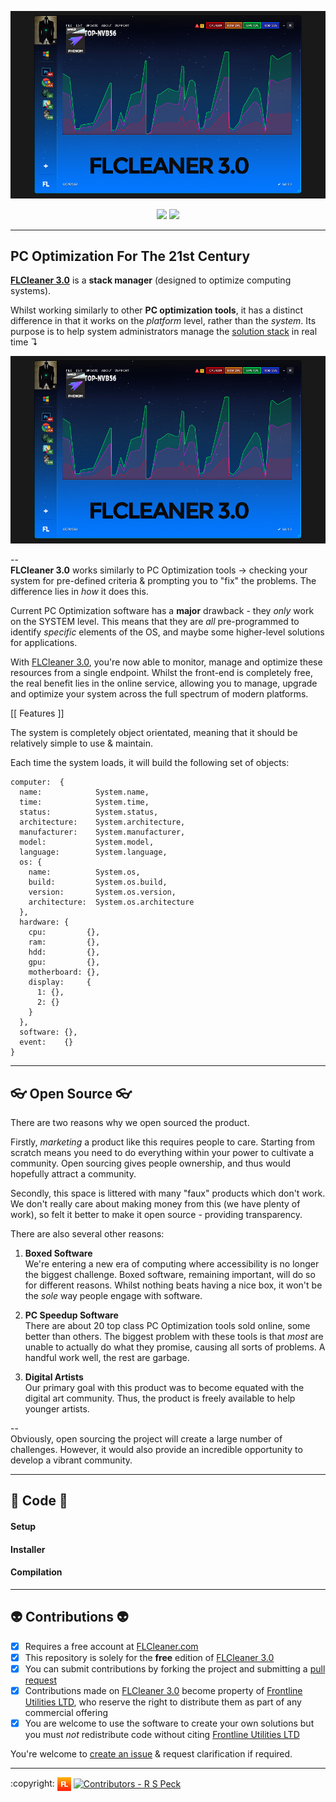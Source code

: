 ![FLCleaner 3.0][flcleaner]

<p align="center">
  <a href="https://github.com/flutils/flcleaner/blob/master/LICENSE" title="Covered By GPL License"><img src="https://img.shields.io/github/license/flutils/flcleaner.svg?style=flat-square" /></a>
  <a href="https://github.com/flutils/flcleaner/releases"><img src="https://img.shields.io/github/downloads/flutils/flcleaner/total.svg?style=flat-square" /></a>
</p>

---

## PC Optimization For The 21st Century ##

**[FLCleaner 3.0][flcleaner.com]** is a **stack manager** (designed to optimize computing systems).

Whilst working similarly to other **PC optimization tools**, it has a distinct difference in that it works on the *platform* level, rather than the *system*. Its purpose is to help system administrators manage the [solution stack](https://en.wikipedia.org/wiki/Solution_stack) in real time ↴

![FLCleaner 3.0][flcleaner]

-- <br />
**FLCleaner 3.0** works similarly to PC Optimization tools → checking your system for pre-defined criteria & prompting you to "fix" the problems. The difference lies in *how* it does this.

Current PC Optimization software has a **major** drawback - they *only* work on the SYSTEM level. This means that they are *all* pre-programmed to identify *specific* elements of the OS, and maybe some higher-level solutions for applications.

With [FLCleaner 3.0][flcleaner.com], you're now able to monitor, manage and optimize these resources from a single endpoint. Whilst the front-end is completely free, the real benefit lies in the online service, allowing you to manage, upgrade and optimize your system across the full spectrum of modern platforms.

[[ Features ]]

The system is completely object orientated, meaning that it should be relatively simple to use & maintain.

Each time the system loads, it will build the following set of objects:

```
computer:  {
  name:            System.name,
  time:            System.time,
  status:          System.status,
  architecture:    System.architecture,
  manufacturer:    System.manufacturer,
  model:           System.model,
  language:        System.language,
  os: {
    name:          System.os,
    build:         System.os.build,
    version:       System.os.version,
    architecture:  System.os.architecture
  },
  hardware: {
    cpu:         {},
    ram:         {},
    hdd:         {},
    gpu:         {},
    motherboard: {},
    display:     {
      1: {},
      2: {}
    }
  },
  software: {},
  event:    {}
}
```

---

## 👓 Open Source 👓 ##

There are two reasons why we open sourced the product.

Firstly, *marketing* a product like this requires people to care. Starting from scratch means you need to do everything within your power to cultivate a community. Open sourcing gives people ownership, and thus would hopefully attract a community.

Secondly, this space is littered with many "faux" products which don't work. We don't really care about making money from this (we have plenty of work), so felt it better to make it open source - providing transparency.

There are also several other reasons:

1. **Boxed Software** <br/> We're entering a new era of computing where accessibility is no longer the biggest challenge. Boxed software, remaining important, will do so for different reasons. Whilst nothing beats having a nice box, it won't be the *sole* way people engage with software.

2. **PC Speedup Software** <br /> There are about 20 top class PC Optimization tools sold online, some better than others. The biggest problem with these tools is that *most* are unable to actually do what they promise, causing all sorts of problems. A handful work well, the rest are garbage.

3. **Digital Artists** <br />
Our primary goal with this product was to become equated with the digital art community. Thus, the product is freely available to help younger artists.

-- <br />
Obviously, open sourcing the project will create a large number of challenges. However, it would also provide an incredible opportunity to develop a vibrant community.

---

## 💼 Code 💼

#### Setup

#### Installer

#### Compilation

---

## 👽 Contributions 👽

- [x] Requires a free account at [FLCleaner.com][flcleaner.com]
- [x] This repository is solely for the **free** edition of [FLCleaner 3.0][flcleaner.com]
- [x] You can submit contributions by forking the project and submitting a [pull request][pulls]
- [x] Contributions made on [FLCleaner 3.0][flcleaner.com] become property of [Frontline Utilities LTD][flutils], who reserve the right to distribute them as part of any commercial offering
- [x] You are welcome to use the software to create your own solutions but you must *not* redistribute code without citing [Frontline Utilities LTD][flutils]

You're welcome to [create an issue][issues] & request clarification if required.

---

<div align="left">
  :copyright: <a href="https://www.frontlineutilities.co.uk" align="absmiddle"><img src="3.0/Private/Readme/fl.jpg" height="22" align="absmiddle" title="Frontline Utilities LTD"  /></a> <a href="http://stackoverflow.com/users/1143732/richard-peck?tab=profile" align="absmiddle" ><img src="https://avatars0.githubusercontent.com/u/1104431" height="22" align="absmiddle" title="Contributors - R S Peck" /></a>
</div>

<!-- ################################### -->
<!-- ################################### -->

<!-- Images -->
[fl]:        3.0/Private/Readme/fl.jpg
[flcleaner]: 3.0/Private/Readme/main.jpg

<!-- Links -->
[flutils]:        http://www.frontlineutilities.co.uk
[flcleaner.com]:  https://www.flcleaner.com

<!-- Repo -->
[issues]:         https://www.github.com/flutils/flcleaner/issues
[pulls]:          https://www.github.com/flutils/flcleaner/pulls

<!-- ################################### -->
<!-- ################################### -->
